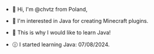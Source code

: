 - 👋 Hi, I'm @chvtz from Poland,
- 👀 I'm interested in Java for creating Minecraft plugins.
- 🌱 This is why I would like to learn Java! 


- 🕧 I started learning Java: 07/08/2024.

<!---
chvtzz/chvtzz is a ✨ special ✨ repository because its `README.md` (this file) appears on your GitHub profile.
You can click the Preview link to take a look at your changes.
--->
